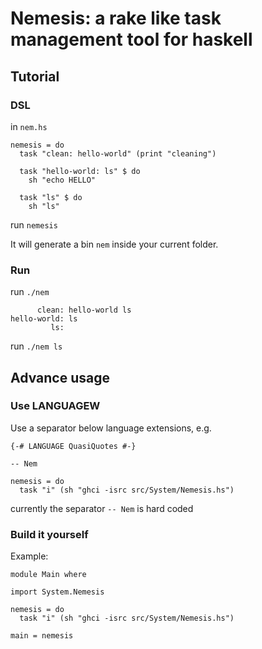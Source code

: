 Nemesis: a rake like task management tool for haskell
=====================================================

Tutorial
--------

### DSL

in `nem.hs`

    nemesis = do
      task "clean: hello-world" (print "cleaning")

      task "hello-world: ls" $ do
        sh "echo HELLO"

      task "ls" $ do
        sh "ls"

run `nemesis`

It will generate a bin `nem` inside your current folder.

### Run

run `./nem`

          clean: hello-world ls
    hello-world: ls
             ls:
    

run `./nem ls`


Advance usage
-------------

### Use LANGUAGEW

Use a separator below language extensions, e.g.

    {-# LANGUAGE QuasiQuotes #-}

    -- Nem

    nemesis = do
      task "i" (sh "ghci -isrc src/System/Nemesis.hs")

currently the separator `-- Nem` is hard coded

### Build it yourself

Example:

    module Main where
    
    import System.Nemesis

    nemesis = do
      task "i" (sh "ghci -isrc src/System/Nemesis.hs")
        
    main = nemesis


